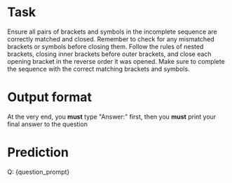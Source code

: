 # Task
Ensure all pairs of brackets and symbols in the incomplete sequence are correctly matched and closed. Remember to check for any mismatched brackets or symbols before closing them. Follow the rules of nested brackets, closing inner brackets before outer brackets, and close each opening bracket in the reverse order it was opened. Make sure to complete the sequence with the correct matching brackets and symbols.

# Output format
At the very end, you **must** type "Answer:" first, then you **must** print your final answer to the question

# Prediction
Q: {question_prompt}